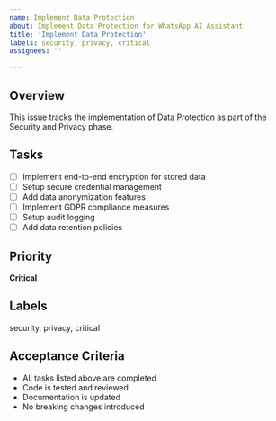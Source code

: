 ```yaml
---
name: Implement Data Protection
about: Implement Data Protection for WhatsApp AI Assistant
title: 'Implement Data Protection'
labels: security, privacy, critical
assignees: ''

---
```


## Overview
This issue tracks the implementation of Data Protection as part of the Security and Privacy phase.

## Tasks
- [ ] Implement end-to-end encryption for stored data
- [ ] Setup secure credential management
- [ ] Add data anonymization features
- [ ] Implement GDPR compliance measures
- [ ] Setup audit logging
- [ ] Add data retention policies

## Priority
**Critical**

## Labels
security, privacy, critical

## Acceptance Criteria
- All tasks listed above are completed
- Code is tested and reviewed
- Documentation is updated
- No breaking changes introduced

